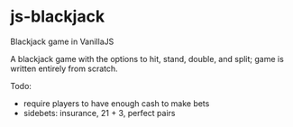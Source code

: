 # js-blackjack
Blackjack game in VanillaJS

A blackjack game with the options to hit, stand, double, and split; game is written entirely from scratch.

Todo:
- require players to have enough cash to make bets
- sidebets: insurance, 21 + 3, perfect pairs
